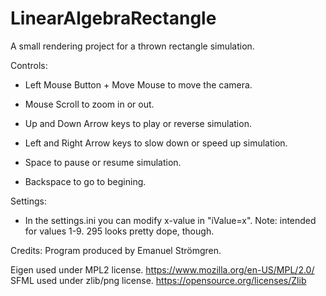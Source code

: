 # LinearAlgebraRectangle
A small rendering project for a thrown rectangle simulation.

Controls:
- Left Mouse Button + Move Mouse to move the camera.
- Mouse Scroll to zoom in or out.

- Up and Down Arrow keys to play or reverse simulation.
- Left and Right Arrow keys to slow down or speed up simulation.

- Space to pause or resume simulation.
- Backspace to go to begining.

Settings:
- In the settings.ini you can modify x-value in "iValue=x". Note: intended for values 1-9. 295 looks pretty dope, though.

Credits:
Program produced by Emanuel Strömgren.

Eigen used under MPL2 license. https://www.mozilla.org/en-US/MPL/2.0/
SFML used under zlib/png license. https://opensource.org/licenses/Zlib
